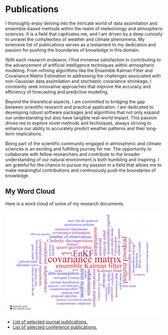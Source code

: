 # Publications

I thoroughly enjoy delving into the intricate world of data assimilation and ensemble-based methods within the realm of meteorology and atmospheric sciences. It is a field that captivates me, and I am driven by a deep curiosity to unravel the complexities of weather and climate phenomena. My extensive list of publications serves as a testament to my dedication and passion for pushing the boundaries of knowledge in this domain.

With each research endeavor, I find immense satisfaction in contributing to the advancement of artificial intelligence techniques within atmospheric modeling. From refining algorithms like the Ensemble Kalman Filter and Covariance Matrix Estimation to addressing the challenges associated with non-Gaussian data assimilation and stochastic covariance shrinkage, I constantly seek innovative approaches that improve the accuracy and efficiency of forecasting and predictive modeling.

Beyond the theoretical aspects, I am committed to bridging the gap between scientific research and practical application. I am dedicated to developing robust software packages and algorithms that not only expand our understanding but also have tangible real-world impact. This passion drives me to explore novel methods and techniques, always striving to enhance our ability to accurately predict weather patterns and their long-term implications.

Being part of the scientific community engaged in atmospheric and climate sciences is an exciting and fulfilling journey for me. The opportunity to collaborate with fellow researchers and contribute to the broader understanding of our natural environment is both humbling and inspiring. I am grateful for the chance to pursue my passion in a field that allows me to make meaningful contributions and continuously push the boundaries of knowledge.

## My Word Cloud

Here is a word cloud of some of my research documents.

![](WordCloud.png)

- [List of selected journal publications.](journal_publications.md)
- [List of selected conference publications.](conference_publications.md)
